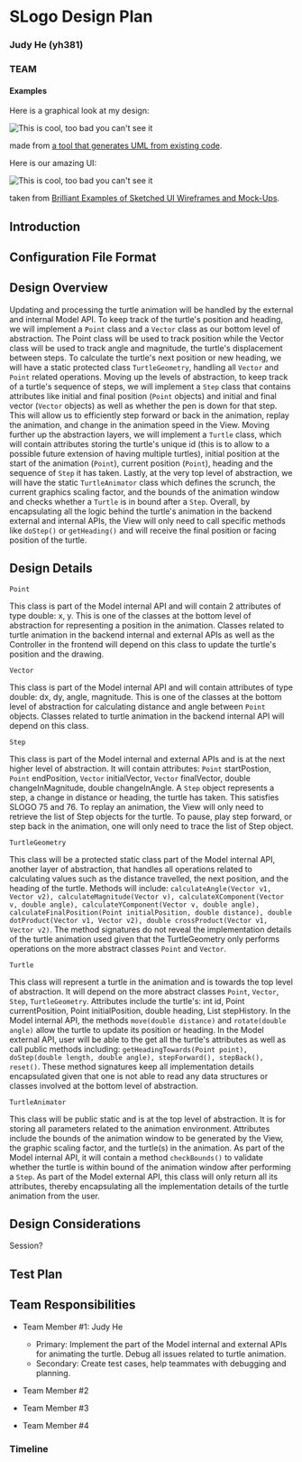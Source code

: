 # SLogo Design Plan
### Judy He (yh381) 
### TEAM


#### Examples

Here is a graphical look at my design:

![This is cool, too bad you can't see it](online-shopping-uml-example.png "An initial UI")

made from [a tool that generates UML from existing code](http://staruml.io/).


Here is our amazing UI:

![This is cool, too bad you can't see it](29-sketched-ui-wireframe.jpg "An alternate design")

taken from [Brilliant Examples of Sketched UI Wireframes and Mock-Ups](https://onextrapixel.com/40-brilliant-examples-of-sketched-ui-wireframes-and-mock-ups/).


## Introduction


## Configuration File Format


## Design Overview


Updating and processing the turtle animation will be handled by the external and internal Model API. 
To keep track of the turtle's position and heading, we will implement a `Point` class and a `Vector` class as our bottom level of abstraction. The Point class will be used to track position while the Vector class will be used to track angle and magnitude, the turtle's displacement between steps. To calculate the turtle's next position or new heading, we will have a static protected class `TurtleGeometry`, handling all `Vector` and `Point` related operations. 
Moving up the levels of abstraction, to keep track of a turtle's sequence of steps, we will implement a `Step` class that contains attributes like initial and final position (`Point` objects) and initial and final vector (`Vector` objects) as well as whether the pen is down for that step.
This will allow us to efficiently step forward or back in the animation, replay the animation, and change in the animation speed in the View. Moving further up the abstraction layers, we will implement a `Turtle` class, which will contain attributes storing the turtle's unique id (this is to allow to a possible future extension of having multiple turtles), initial position at the start of the animation (`Point`), current position (`Point`), heading and the sequence of `Step` it has taken. 
Lastly, at the very top level of abstraction, we will have the static `TurtleAnimator` class which defines the scrunch, the current graphics scaling factor, and the bounds of the animation window and checks whether a `Turtle` is in bound after a `Step`. Overall, by encapsulating all the logic behind the turtle's animation in the backend external and internal APIs, the View will only need to call specific methods like `doStep()` or `getHeading()` and will receive the final position or facing position of the turtle.   


## Design Details

`Point`

This class is part of the Model internal API and will contain 2 attributes of type double: x, y. This is one of the classes at the bottom level of abstraction for representing a position in the animation. Classes related to turtle animation in the backend internal and external APIs as well as the Controller in the frontend will depend on this class to update the turtle's position and the drawing.

`Vector`

This class is part of the Model internal API and will contain attributes of type double: dx, dy, angle, magnitude. This is one of the classes at the bottom level of abstraction for calculating distance and angle between `Point` objects. Classes related to turtle animation in the backend internal API will depend on this class.

`Step`

This class is part of the Model internal and external APIs and is at the next higher level of abstraction. It will contain attributes: `Point` startPostion, `Point` endPosition, `Vector` initialVector, `Vector` finalVector, double changeInMagnitude, double changeInAngle. A `Step` object represents a step, a change in distance or heading, the turtle has taken. This satisfies SLOGO 75 and 76. To replay an animation, the View will only need to retrieve the list of Step objects for the turtle. To pause, play step forward, or step back in the animation, one will only need to trace the list of Step object.  

`TurtleGeometry`

This class will be a protected static class part of the Model internal API, another layer of abstraction, that handles all operations related to calculating values such as the distance travelled, the next position, and the heading of the turtle. Methods will include: `calculateAngle(Vector v1, Vector v2), calculateMagnitude(Vector v), calculateXComponent(Vector v, double angle), calculateYComponent(Vector v, double angle), calculateFinalPosition(Point initialPosition, double distance), double dotProduct(Vector v1, Vector v2), double crossProduct(Vector v1, Vector v2)`. The method signatures do not reveal the implementation details of the turtle animation used given that the TurtleGeometry only performs operations on the more abstract classes `Point` and `Vector`.

`Turtle`

This class will represent a turtle in the animation and is towards the top level of abstraction. It will depend on the more abstract classes `Point`, `Vector`, `Step`, `TurtleGeometry`. Attributes include the turtle's: int id, Point currentPosition, Point initialPosition, double heading, List<step> stepHistory. In the Model internal API, the methods `move(double distance)` and `rotate(double angle)` allow the turtle to update its position or heading. In the Model external API, user will be able to the get all the turtle's attributes as well as call public methods including: `getHeadingTowards(Point point), doStep(double length, double angle), stepForward(), stepBack(), reset()`. These method signatures keep all implementation details encapsulated given that one is not able to read any data structures or classes involved at the bottom level of abstraction.

`TurtleAnimator`

This class will be public static and is at the top level of abstraction. It is for storing all parameters related to the animation environment. Attributes include the bounds of the animation window to be generated by the View, the graphic scaling factor, and the turtle(s) in the animation. As part of the Model internal API, it will contain a method `checkBounds()` to validate whether the turtle is within bound of the animation window after performing a `Step`. As part of the Model external API, this class will only return all its attributes, thereby encapsulating all the implementation details of the turtle animation from the user.

## Design Considerations

Session?

## Test Plan


## Team Responsibilities

 * Team Member #1: Judy He
   * Primary: Implement the part of the Model internal and external APIs for animating the turtle. Debug all issues related to turtle animation. 
   * Secondary: Create test cases, help teammates with debugging and planning. 

 * Team Member #2

 * Team Member #3

 * Team Member #4

### Timeline

